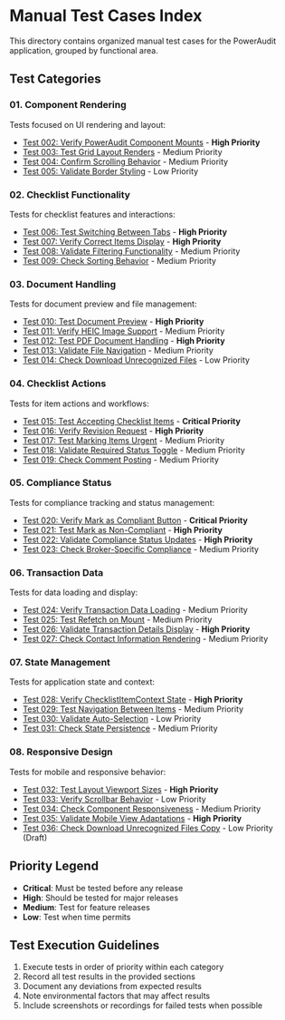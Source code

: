 # Manual Test Cases Index

This directory contains organized manual test cases for the PowerAudit application, grouped by functional area.

## Test Categories

### 01. Component Rendering
Tests focused on UI rendering and layout:
- [Test 002: Verify PowerAudit Component Mounts](01-component-rendering/test-002-verify-poweraudit-component-mounts.md) - **High Priority**
- [Test 003: Test Grid Layout Renders](01-component-rendering/test-003-test-grid-layout-renders.md) - Medium Priority
- [Test 004: Confirm Scrolling Behavior](01-component-rendering/test-004-confirm-scrolling-behavior.md) - Medium Priority
- [Test 005: Validate Border Styling](01-component-rendering/test-005-validate-border-styling.md) - Low Priority

### 02. Checklist Functionality
Tests for checklist features and interactions:
- [Test 006: Test Switching Between Tabs](02-checklist-functionality/test-006-test-switching-between-tabs.md) - **High Priority**
- [Test 007: Verify Correct Items Display](02-checklist-functionality/test-007-verify-correct-items-display.md) - **High Priority**
- [Test 008: Validate Filtering Functionality](02-checklist-functionality/test-008-validate-filtering-functionality.md) - Medium Priority
- [Test 009: Check Sorting Behavior](02-checklist-functionality/test-009-check-sorting-behavior.md) - Medium Priority

### 03. Document Handling
Tests for document preview and file management:
- [Test 010: Test Document Preview](03-document-handling/test-010-test-document-preview.md) - **High Priority**
- [Test 011: Verify HEIC Image Support](03-document-handling/test-011-verify-heic-image-support.md) - Medium Priority
- [Test 012: Test PDF Document Handling](03-document-handling/test-012-test-pdf-document-handling.md) - **High Priority**
- [Test 013: Validate File Navigation](03-document-handling/test-013-validate-file-navigation.md) - Medium Priority
- [Test 014: Check Download Unrecognized Files](03-document-handling/test-014-check-download-unrecognized-files.md) - Low Priority

### 04. Checklist Actions
Tests for item actions and workflows:
- [Test 015: Test Accepting Checklist Items](04-checklist-actions/test-015-test-accepting-checklist-items.md) - **Critical Priority**
- [Test 016: Verify Revision Request](04-checklist-actions/test-016-verify-revision-request.md) - **High Priority**
- [Test 017: Test Marking Items Urgent](04-checklist-actions/test-017-test-marking-items-urgent.md) - Medium Priority
- [Test 018: Validate Required Status Toggle](04-checklist-actions/test-018-validate-required-status-toggle.md) - Medium Priority
- [Test 019: Check Comment Posting](04-checklist-actions/test-019-check-comment-posting.md) - Medium Priority

### 05. Compliance Status
Tests for compliance tracking and status management:
- [Test 020: Verify Mark as Compliant Button](05-compliance-status/test-020-verify-mark-as-compliant-button.md) - **Critical Priority**
- [Test 021: Test Mark as Non-Compliant](05-compliance-status/test-021-test-mark-as-non-compliant.md) - **High Priority**
- [Test 022: Validate Compliance Status Updates](05-compliance-status/test-022-validate-compliance-status-updates.md) - **High Priority**
- [Test 023: Check Broker-Specific Compliance](05-compliance-status/test-023-check-broker-specific-compliance.md) - Medium Priority

### 06. Transaction Data
Tests for data loading and display:
- [Test 024: Verify Transaction Data Loading](06-transaction-data/test-024-verify-transaction-data-loading.md) - Medium Priority
- [Test 025: Test Refetch on Mount](06-transaction-data/test-025-test-refetch-on-mount.md) - Medium Priority
- [Test 026: Validate Transaction Details Display](06-transaction-data/test-026-validate-transaction-details-display.md) - **High Priority**
- [Test 027: Check Contact Information Rendering](06-transaction-data/test-027-check-contact-information-rendering.md) - Medium Priority

### 07. State Management
Tests for application state and context:
- [Test 028: Verify ChecklistItemContext State](07-state-management/test-028-verify-checklistitemcontext-state.md) - **High Priority**
- [Test 029: Test Navigation Between Items](07-state-management/test-029-test-navigation-between-items.md) - Medium Priority
- [Test 030: Validate Auto-Selection](07-state-management/test-030-validate-auto-selection.md) - Low Priority
- [Test 031: Check State Persistence](07-state-management/test-031-check-state-persistence.md) - Medium Priority

### 08. Responsive Design
Tests for mobile and responsive behavior:
- [Test 032: Test Layout Viewport Sizes](08-responsive-design/test-032-test-layout-viewport-sizes.md) - **High Priority**
- [Test 033: Verify Scrollbar Behavior](08-responsive-design/test-033-verify-scrollbar-behavior.md) - Low Priority
- [Test 034: Check Component Responsiveness](08-responsive-design/test-034-check-component-responsiveness.md) - Medium Priority
- [Test 035: Validate Mobile View Adaptations](08-responsive-design/test-035-validate-mobile-view-adaptations.md) - **High Priority**
- [Test 036: Check Download Unrecognized Files Copy](08-responsive-design/test-036-check-download-unrecognized-files-copy.md) - Low Priority (Draft)

## Priority Legend
- **Critical**: Must be tested before any release
- **High**: Should be tested for major releases
- **Medium**: Test for feature releases
- **Low**: Test when time permits

## Test Execution Guidelines
1. Execute tests in order of priority within each category
2. Record all test results in the provided sections
3. Document any deviations from expected results
4. Note environmental factors that may affect results
5. Include screenshots or recordings for failed tests when possible